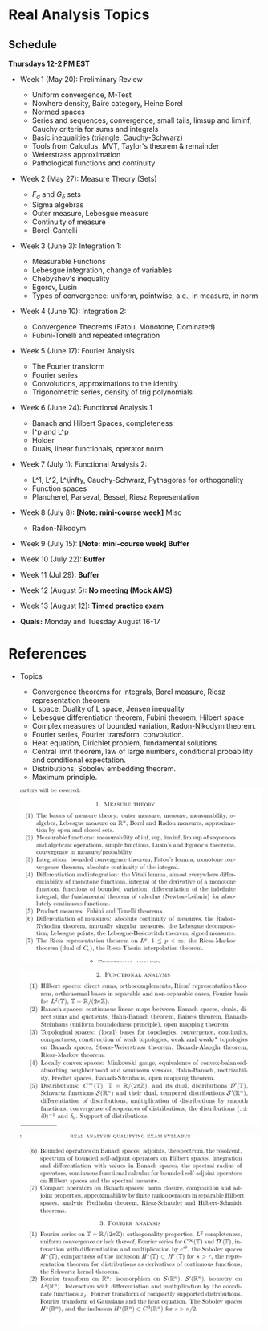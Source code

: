 # Real Analysis Topics

## Schedule

**Thursdays 12-2 PM EST**

- Week 1 (May 20): 
Preliminary Review
    - Uniform convergence, M-Test
    - Nowhere density, Baire category, Heine Borel
    - Normed spaces
    - Series and sequences, convergence, small tails, limsup and liminf, Cauchy criteria for sums and integrals
    - Basic inequalities (triangle, Cauchy-Schwarz)
    - Tools from Calculus: MVT, Taylor's theorem & remainder
    - Weierstrass approximation
    - Pathological functions and continuity
- Week 2 (May 27):
Measure Theory (Sets)
    - $F_\sigma$ and $G_\delta$ sets
    - Sigma algebras
    - Outer measure, Lebesgue measure
    - Continuity of measure
    - Borel-Cantelli
    
- Week 3 (June 3):
Integration 1:
    - Measurable Functions
    - Lebesgue integration, change of variables
    - Chebyshev's inequality
    - Egorov, Lusin
    - Types of convergence: uniform, pointwise, a.e., in measure, in norm
- Week 4 (June 10):
Integration 2:
    - Convergence Theorems (Fatou, Monotone, Dominated)
    - Fubini-Tonelli and repeated integration
- Week 5 (June 17):
Fourier Analysis
    - The Fourier transform
    - Fourier series
    - Convolutions, approximations to the identity
    - Trigonometric series, density of trig polynomials
- Week 6 (June 24):
Functional Analysis 1
    - Banach and Hilbert Spaces, completeness
    - l^p and L^p
    - Holder
    - Duals, linear functionals, operator norm
- Week 7 (July 1):
Functional Analysis 2:
    - L^1, L^2, L^\infty, Cauchy-Schwarz, Pythagoras for orthogonality
    - Function spaces
    - Plancherel, Parseval, Bessel, Riesz Representation
- Week 8 (July 8):
**[Note: mini-course week]**
Misc
    - Radon-Nikodym
- Week 9 (July 15):
**[Note: mini-course week]
Buffer**
- Week 10  (July 22):
**Buffer**
- Week 11 (Jul 29):
**Buffer**
- Week 12 (August 5):
**No meeting (Mock AMS)**
- Week 13 (August 12):
**Timed practice exam**
- **Quals:** 
Monday and Tuesday August 16-17

# References

- Topics
    - Convergence theorems for integrals, Borel measure, Riesz representation theorem
    - L space, Duality of L space, Jensen inequality
    - Lebesgue differentiation theorem, Fubini theorem, Hilbert space
    - Complex measures of bounded variation, Radon-Nikodym theorem.
    - Fourier series, Fourier transform, convolution.
    - Heat equation, Dirichlet problem, fundamental solutions
    - Central limit theorem, law of large numbers, conditional probability and conditional expectation.
    - Distributions, Sobolev embedding theorem.
    - Maximum principle.
    
    ![attachments/Untitled.png](attachments/Untitled.png)
    
    ![attachments/Untitled%201.png](attachments/Untitled%201.png)
    
    ![attachments/Untitled%202.png](attachments/Untitled%202.png)
